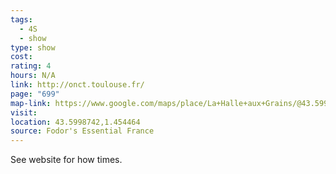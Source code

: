```yaml
---
tags:
  - 4S
  - show
type: show
cost: 
rating: 4
hours: N/A
link: http://onct.toulouse.fr/
page: "699"
map-link: https://www.google.com/maps/place/La+Halle+aux+Grains/@43.5999236,1.4495147,17z/data=!3m1!4b1!4m6!3m5!1s0x12aebc9018f9f399:0xfa036d92b01f4060!8m2!3d43.5999198!4d1.4543856!16s%2Fg%2F128dgry5w?entry=ttu&g_ep=EgoyMDI0MTAwOS4wIKXMDSoASAFQAw%3D%3D
visit: 
location: 43.5998742,1.454464
source: Fodor's Essential France
---
```

See website for how times.